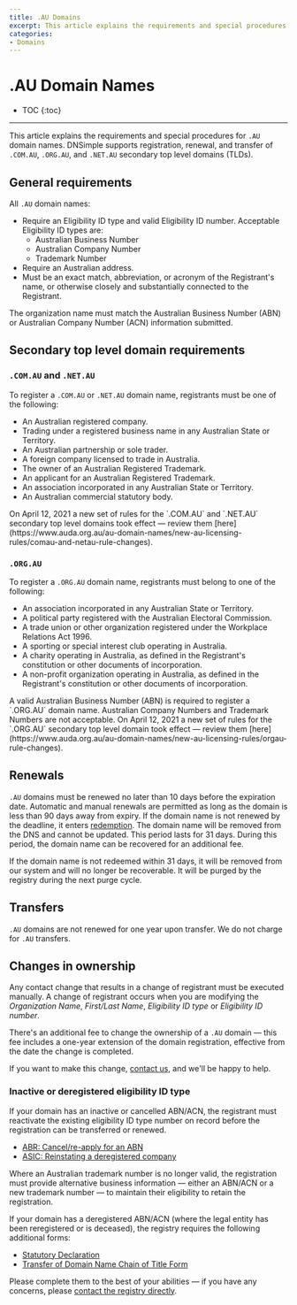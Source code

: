 ```yaml
---
title: .AU Domains
excerpt: This article explains the requirements and special procedures for .AU domain names.
categories:
- Domains
---
```


# .AU Domain Names

* TOC
{:toc}

---

This article explains the requirements and special procedures for `.AU` domain names. DNSimple supports registration, renewal, and transfer of `.COM.AU`, `.ORG.AU`, and `.NET.AU` secondary top level domains (TLDs).

## General requirements

All `.AU` domain names:

-  Require an Eligibility ID type and valid Eligibility ID number. Acceptable Eligibility ID types are:
    - Australian Business Number
    - Australian Company Number
    - Trademark Number
- Require an Australian address.
- Must be an exact match, abbreviation, or acronym of the Registrant's name, or otherwise closely and substantially connected to the Registrant.

<warning>
The organization name must match the Australian Business Number (ABN) or Australian Company Number (ACN) information submitted.
</warning>

## Secondary top level domain requirements

### `.COM.AU` and `.NET.AU`

To register a `.COM.AU` or `.NET.AU` domain name, registrants must be one of the following:

- An Australian registered company.
- Trading under a registered business name in any Australian State or Territory.
- An Australian partnership or sole trader.
- A foreign company licensed to trade in Australia.
- The owner of an Australian Registered Trademark.
- An applicant for an Australian Registered Trademark.
- An association incorporated in any Australian State or Territory.
- An Australian commercial statutory body.

<info>
On April 12, 2021 a new set of rules for the `.COM.AU` and `.NET.AU` secondary top level domains took effect — review them [here](https://www.auda.org.au/au-domain-names/new-au-licensing-rules/comau-and-netau-rule-changes).
</info>

### `.ORG.AU`

To register a `.ORG.AU` domain name, registrants must belong to one of the following:

- An association incorporated in any Australian State or Territory.
- A political party registered with the Australian Electoral Commission.
- A trade union or other organization registered under the Workplace Relations Act 1996.
- A sporting or special interest club operating in Australia.
- A charity operating in Australia, as defined in the Registrant's constitution or other documents of incorporation.
- A non-profit organization operating in Australia, as defined in the Registrant's constitution or other documents of incorporation.

<warning>
A valid Australian Business Number (ABN) is required to register a `.ORG.AU` domain name. Australian Company Numbers and Trademark Numbers are not acceptable.
</warning>

<info>
On April 12, 2021 a new set of rules for the `.ORG.AU` secondary top level domain took effect — review them [here](https://www.auda.org.au/au-domain-names/new-au-licensing-rules/orgau-rule-changes).
</info>

## Renewals

`.AU` domains must be renewed no later than 10 days before the expiration date. Automatic and manual renewals are permitted as long as the domain is less than 90 days away from expiry. If the domain name is not renewed by the deadline, it enters [redemption](/articles/what-happens-when-domain-expires/#redemption-period). The domain name will be removed from the DNS and cannot be updated. This period lasts for 31 days. During this period, the domain name can be recovered for an additional fee.

If the domain name is not redeemed within 31 days, it will be removed from our system and will no longer be recoverable. It will be purged by the registry during the next purge cycle.

## Transfers

`.AU` domains are not renewed for one year upon transfer. We do not charge for `.AU` transfers.

## Changes in ownership

Any contact change that results in a change of registrant must be executed manually. A change of registrant occurs when you are modifying the *Organization Name*, *First/Last Name*, *Eligibility ID type* or *Eligibility ID number*.

There's an additional fee to change the ownership of a `.AU` domain — this fee includes a one-year extension of the domain registration, effective from the date the change is completed.

If you want to make this change, [contact us](https://dnsimple.com/contact), and we'll be happy to help.

### Inactive or deregistered eligibility ID type

If your domain has an inactive or cancelled ABN/ACN, the registrant must reactivate the existing eligibility ID type number on record before the registration can be transferred or renewed.

- [ABR: Cancel/re-apply for an ABN](https://www.abr.business.gov.au/ContactUs/Activate)
- [ASIC: Reinstating a deregistered company](https://asic.gov.au/for-business/closing-your-company/reinstating-a-deregistered-company/)

Where an Australian trademark number is no longer valid, the registration must provide alternative business information — either an ABN/ACN or a new trademark number — to maintain their eligibility to retain the registration.

If your domain has a deregistered ABN/ACN (where the legal entity has been reregistered or is deceased), the registry requires the following additional forms:

- [Statutory Declaration](/files/victoria-stat-dec-template.doc)
- [Transfer of Domain Name Chain of Title Form](/files/transfer-of-domain-name-chain-of-title.docx)

Please complete them to the best of your abilities — if you have any concerns, please [contact the registry directly](https://www.auda.org.au/au-domain-names/general-enquiry-form).
